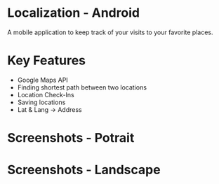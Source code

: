 # Localization - Android

A mobile application to keep track of your visits to your favorite places. 

# Key Features
- Google Maps API
- Finding shortest path between two locations
- Location Check-Ins
- Saving locations
- Lat & Lang -> Address

# Screenshots - Potrait

# Screenshots - Landscape
